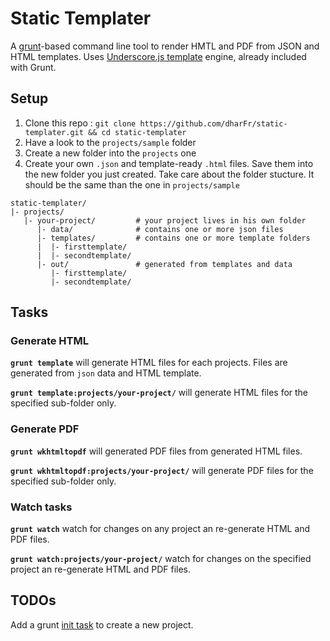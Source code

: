 # Static Templater

A [grunt][grunt]-based command line tool to render HMTL and PDF from JSON and HTML templates.
Uses [Underscore.js template][underscore-template] engine, already included with Grunt.

## Setup

1. Clone this repo :
`git clone https://github.com/dharFr/static-templater.git && cd static-templater`
2. Have a look to the `projects/sample` folder
3. Create a new folder into the `projects` one
4. Create your own `.json` and template-ready `.html` files. Save them into the new folder you just created. Take care about the folder stucture. It should be the same than the one in `projects/sample` 

```
static-templater/
|- projects/
   |- your-project/         # your project lives in his own folder
      |- data/              # contains one or more json files
      |- templates/         # contains one or more template folders
      |  |- firsttemplate/
      |  |- secondtemplate/
      |- out/               # generated from templates and data
         |- firsttemplate/
         |- secondtemplate/
```

## Tasks

### Generate HTML

**`grunt template`** will generate HTML files for each projects. Files are generated from `json` data and HTML template.

**`grunt template:projects/your-project/`** will generate HTML files for the specified sub-folder only.

### Generate PDF

**`grunt wkhtmltopdf`** will generated PDF files from generated HTML files.

**`grunt wkhtmltopdf:projects/your-project/`** will generate PDF files for the specified sub-folder only.

### Watch tasks

**`grunt watch`** watch for changes on any project an re-generate HTML and PDF files.

**`grunt watch:projects/your-project/`** watch for changes on the specified project an re-generate HTML and PDF files.

## TODOs

Add a grunt [init task][inittask] to create a new project.


[grunt]: http://gruntjs.com/
[underscore-template]: http://underscorejs.org/#template
[inittask]: https://github.com/gruntjs/grunt/blob/master/docs/api.md#gruntregisterinittask